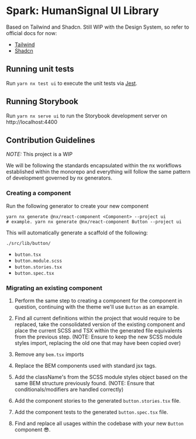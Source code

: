 # Spark: HumanSignal UI Library

Based on Tailwind and Shadcn. Still WIP with the Design System, so refer to official docs for now:

- [Tailwind](https://tailwindcss.com/docs/installation/using-vite)
- [Shadcn](https://ui.shadcn.com/docs/components/accordion)

## Running unit tests

Run `yarn nx test ui` to execute the unit tests via [Jest](https://jestjs.io).

## Running Storybook

Run `yarn nx serve ui` to run the Storybook development server on http://localhost:4400

## Contribution Guidelines

*NOTE:* This project is a WIP

We will be following the standards encapsulated within the nx workflows established within the monorepo and everything will follow the same pattern of development governed by nx generators.

### Creating a component

Run the following generator to create your new component

```shell
yarn nx generate @nx/react-component <Component> --project ui
# example. yarn nx generate @nx/react-component Button --project ui
```

This will automatically generate a scaffold of the following:

`./src/lib/button/`
- `button.tsx`
- `button.module.scss`
- `button.stories.tsx`
- `button.spec.tsx`

### Migrating an existing component

1. Perform the same step to creating a component for the component in question, continuing with the theme we'll use `Button` as an example.

2. Find all current definitions within the project that would require to be replaced, take the consolidated version of the existing component and place the current SCSS and TSX within the generated file equivalents from the previous step. (NOTE: Ensure to keep the new SCSS module styles import, replacing the old one that may have been copied over)

3. Remove any `bem.tsx` imports

4. Replace the BEM components used with standard jsx tags.

5. Add the className's from the SCSS module styles object based on the same BEM structure previously found. (NOTE: Ensure that conditionals/modifiers are handled correctly)

6. Add the component stories to the generated `button.stories.tsx` file.

7. Add the component tests to the generated `button.spec.tsx` file.

8. Find and replace all usages within the codebase with your new `Button` component 😎.
